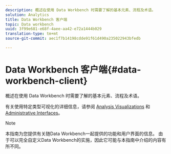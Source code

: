 ```yaml
---
description: 概述在使用 Data Workbench 时需要了解的基本元素、流程及术语。
solution: Analytics
title: Data Workbench 客户端
topic: Data workbench
uuid: 3f99e681-e68f-4aee-aa42-e72a1444b029
translation-type: tm+mt
source-git-commit: aec1f7b14198cdde91f61d490a235022943bfedb

---
```



# Data Workbench 客户端{#data-workbench-client}

概述在使用 Data Workbench 时需要了解的基本元素、流程及术语。

有关使用特定类型可视化的详细信息，请参阅 [Analysis Visualizations](../../home/c-get-started/c-analysis-vis/c-analysis-vis.md#concept-cb5b9716d3404b2b888a55b3efec1fa5) 和 [Administrative Interfaces](../../home/c-get-started/c-admin-intrf/c-admin-intrf.md#concept-855c1a91e1a948969fab592adca15f74)。

>[!NOTE]
>
>本指南为您提供有关随Data Workbench一起提供的功能和用户界面的信息。 由于可以完全自定义Data Workbench的实施，因此它可能与本指南中介绍的内容有所不同。

